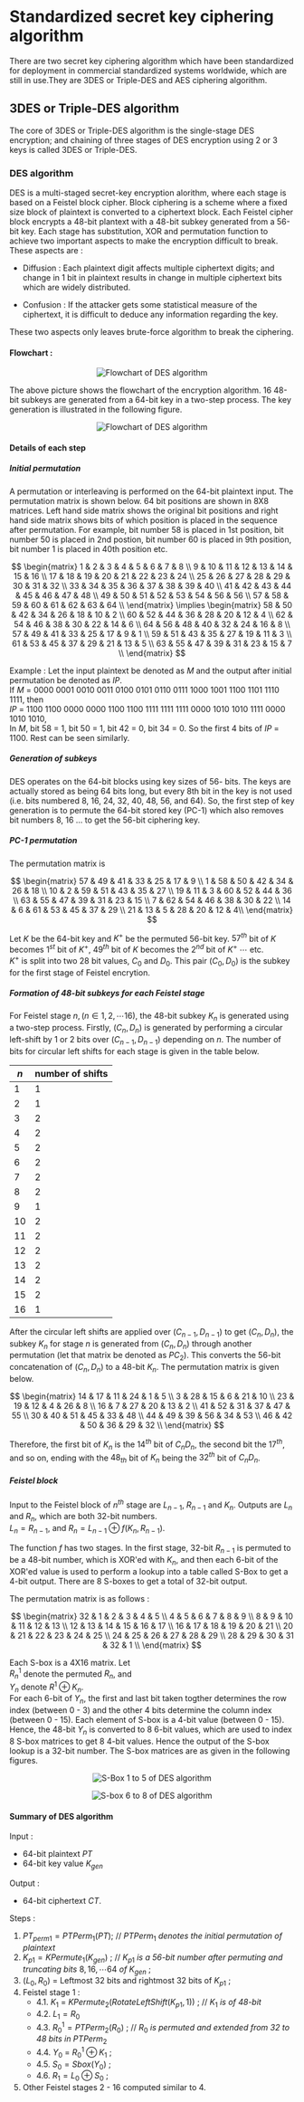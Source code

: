 # Standardized secret key ciphering algorithm

There are two secret key ciphering algorithm which have been standardized for
deployment in commercial standardized systems worldwide, which are still in use.They are 3DES or Triple-DES and AES ciphering algorithm.

## 3DES or Triple-DES algorithm

The core of 3DES or Triple-DES algorithm is the single-stage DES encryption; 
and chaining of three stages of DES encryption using 2 or 3 keys is called 3DES
or Triple-DES.   

### DES algorithm

DES is a multi-staged secret-key encryption alorithm, where each stage is 
based on a Feistel block cipher. Block ciphering is a scheme where a fixed size
block of plaintext is converted to a ciphertext block. Each Feistel cipher block
encrypts a 48-bit plantext with a 48-bit subkey generated from a 56-bit key.
Each stage has substitution, XOR and permutation function to achieve two 
important aspects to make the encryption difficult to break. These aspects are :
- Diffusion : Each plaintext digit affects multiple ciphertext digits; and 
change in 1 bit in plaintext results in change in multiple ciphertext bits which
are widely distributed.

- Confusion : If the attacker gets some statistical measure of the ciphertext,
it is difficult to deduce any information regarding the key.

These two aspects only leaves brute-force algorithm to break the ciphering. 

#### Flowchart :
<p align="center">
<img src=./DES-algorithm-flowchart.png
alt="Flowchart of DES algorithm">
</p>

The above picture shows the flowchart of the encryption algorithm. 16 48-bit subkeys are generated from a 64-bit key in a two-step process. The key generation is illustrated in the following figure.

<p align="center">
<img src=./des_key_gen.png
alt="Flowchart of DES algorithm">
</p>

#### Details of each step

##### Initial permutation
A permutation or interleaving is performed on the 64-bit plaintext input. The permutation matrix is shown below. 64 bit positions are shown in 8X8 matrices. Left hand side matrix shows the original bit positions and right hand side matrix shows bits of which position is placed in the sequence after permutation. For example, bit number 58 is placed in 1st position, bit number 50 is placed in 2nd postion, bit number 60 is placed in 9th position, bit number 1 is placed in 40th position etc.

$$
\begin{matrix}
1 & 2 & 3 & 4 & 5 & 6 & 7 & 8 \\
9 & 10 & 11 & 12 & 13 & 14 & 15 & 16 \\
17 & 18 & 19 & 20 & 21 & 22 & 23 & 24 \\
25 & 26 & 27 & 28 & 29 & 30 & 31 & 32 \\
33 & 34 & 35 & 36 & 37 & 38 & 39 & 40 \\
41 & 42 & 43 & 44 & 45 & 46 & 47 & 48 \\
49 & 50 & 51 & 52 & 53 & 54 & 56 & 56 \\
57 & 58 & 59 & 60 & 61 & 62 & 63 & 64 \\
\end{matrix} \implies
\begin{matrix}
58 & 50 & 42 & 34 & 26 & 18 & 10 & 2 \\
60 & 52 & 44 & 36 & 28 & 20 & 12 & 4 \\
62 & 54 & 46 & 38 & 30 & 22 & 14 & 6 \\
64 & 56 & 48 & 40 & 32 & 24 & 16 & 8 \\
57 & 49 & 41 & 33 & 25 & 17 & 9 & 1 \\
59 & 51 & 43 & 35 & 27 & 19 & 11 & 3 \\
61 & 53 & 45 & 37 & 29 & 21 & 13 & 5 \\
63 & 55 & 47 & 39 & 31 & 23 & 15 & 7 \\ 
\end{matrix}
$$

Example : Let the input plaintext be denoted as $M$ and the output after initial permutation be denoted as $IP$. <br />
If $M$ = 0000 0001 0010 0011 0100 0101 0110 0111 1000 1001 1100 1101 1110 1111, then <br />
$IP$ = 1100 1100 0000 0000 1100 1100 1111 1111 1111 0000 1010 1010 1111 0000 1010 1010, <br />
In $M$, bit 58 = 1, bit 50 = 1, bit 42 = 0, bit 34 = 0. So the first 4 bits of $IP$ = 1100. Rest can be seen similarly.

##### Generation of subkeys
DES operates on the 64-bit blocks using key sizes of 56- bits. The keys are actually
stored as being 64 bits long, but every 8th bit in the key is not used (i.e. bits numbered
8, 16, 24, 32, 40, 48, 56, and 64). So, the first step of key generation is to 
permute the 64-bit stored key (PC-1) which also removes bit numbers 8, 16 ... to get the 56-bit ciphering key.

##### PC-1 permutation
The permutation matrix is

$$
\begin{matrix}
57 & 49 & 41 & 33 & 25 & 17 & 9 \\
1 & 58 & 50 & 42 & 34 & 26 & 18 \\
10 & 2 & 59 & 51 & 43 & 35 & 27 \\
19 & 11 & 3 & 60 & 52 & 44 & 36 \\
63 & 55 & 47 & 39 & 31 & 23 & 15 \\
7 & 62 & 54 & 46 & 38 & 30 & 22 \\
14 & 6 & 61 & 53 & 45 & 37 & 29 \\
21 & 13 & 5 & 28 & 20 & 12 & 4\\
\end{matrix}
$$

Let $K$ be the 64-bit key and $K^+$ be the permuted 56-bit key.
$57^{th}$ bit of $K$ becomes $1^{st}$ bit of $K^+$, $49^{th}$ bit
of $K$ becomes the $2^{nd}$ bit of $K^+$ $\cdots$ etc. <br />
$K^+$ is split into two $28$ bit values, $C_0$ and $D_0$. This pair 
$(C_0, D_0)$ is the subkey for the first stage of Feistel encrytion.   

##### Formation of 48-bit subkeys for each Feistel stage
For Feistel stage $n, (n \in {1,2,\cdots 16})$, the 48-bit subkey $K_n$ is
generated using a two-step process. Firstly, $(C_n, D_n)$ is generated
by performing a circular left-shift by 1 or 2 bits over $(C_{n-1}, D_{n-1})$ 
depending on $n$. The number of bits for circular left shifts for each stage is
given in the table below.

| $n$ | number of shifts |
| --- | ---|
| $1$ | $1$ |
| $2$ | $1$ |
| $3$ | $2$ |
| $4$ | $2$ |
| $5$ | $2$ |
| $6$ | $2$ |
| $7$ | $2$ |
| $8$ | $2$ |
| $9$ | $1$ |
| $10$ | $2$ |
| $11$ | $2$ |
| $12$ | $2$ |
| $13$ | $2$ |
| $14$ | $2$ |
| $15$ | $2$ |
| $16$ | $1$ |

After the circular left shifts are applied over $(C_{n-1}, D_{n-1})$ to get $(C_n, D_n)$, the subkey $K_n$ for stage $n$ is generated from $(C_n, D_n)$ through another permutation (let that matrix be denoted as $PC_2$). This converts the 56-bit concatenation of $(C_n, D_n)$ to a 48-bit $K_n$. The permutation matrix is given below.

$$
\begin{matrix}
14 & 17 & 11 & 24 & 1 & 5 \\
3 & 28 & 15 & 6 & 21 & 10 \\
23 & 19 & 12 & 4 & 26 & 8 \\
16 & 7 & 27 & 20 & 13 & 2 \\
41 & 52 & 31 & 37 & 47 & 55 \\
30 & 40 & 51 & 45 & 33 & 48 \\
44 & 49 & 39 & 56 & 34 & 53 \\
46 & 42 & 50 & 36 & 29 & 32 \\
\end{matrix}
$$

Therefore, the first bit of $K_n$ is the $14^{th}$ bit of $C_nD_n$, the second bit the $17^{th}$, and so
on, ending with the $48_{th}$ bit of $K_n$ being the $32^{th}$ bit of $C_nD_n$.

##### Feistel block

Input to the Feistel block of $n^{th}$ stage are $L_{n-1}$, $R_{n-1}$ and $K_n$.  Outputs are $L_n$ and $R_n$, which are both 32-bit numbers.  
$L_n = R_{n-1}$, and $R_n = L_{n-1} \oplus f(K_{n}, R_{n-1})$.

The function $f$ has two stages. In the first stage, 32-bit $R_{n-1}$ is permuted to be a 48-bit number, which is XOR'ed with $K_n$, and then each 6-bit of the XOR'ed value is used to perform a lookup into a table called S-Box to get a 4-bit output. There are 8 S-boxes to get a total of 32-bit output.

The permutation matrix is as follows :<br />

$$
\begin{matrix}
32 & 1 & 2 & 3 & 4 & 5 \\
4 & 5 & 6 & 7 & 8 & 9 \\
8 & 9 & 10 & 11 & 12 & 13 \\
12 & 13 & 14 & 15 & 16 & 17 \\
16 & 17 & 18 & 19 & 20 & 21 \\
20 & 21 & 22 & 23 & 24 & 25 \\
24 & 25 & 26 & 27 & 28 & 29 \\
28 & 29 & 30 & 31 & 32 & 1 \\
\end{matrix}
$$

Each S-box is a 4X16 matrix. Let <br />
$R^1_n$ denote the permuted $R_n$, and <br />
$Y_n$ denote $R^1 \oplus K_n$. <br /> 
For each 6-bit of $Y_n$, the first and last bit taken togther determines the row index (between 0 - 3) and the other 4 bits determine the column index (between 0 - 15). Each element of S-box is a 4-bit value (between 0 - 15). Hence, the 48-bit $Y_n$ is converted to 8 6-bit values, which are used to index 8 S-box matrices to get 8 4-bit values. Hence the output of the S-box lookup is a 32-bit number. The S-box matrices are as given in the following figures.

<p align="center">
<img src=./sbox_1_5.png
alt="S-Box 1 to 5 of DES algorithm">
</p>

<p align="center">
<img src=./sbox_6_8.png
alt="S-box 6 to 8 of DES algorithm">
</p>

#### Summary of DES algorithm

Input : <br /> 
- 64-bit plaintext $PT$
- 64-bit key value $K_{gen}$

Output : <br />
- 64-bit ciphertext $CT$.

Steps :
1. $PT_{perm1} = PTPerm_1(PT)$; // $PTPerm_1$ *denotes the  initial permutation of plaintext*
2. $K_{p1}= KPermute_1(K_{gen})$ ; // $K_{p1}$ *is a 56-bit number after permuting and truncating bits* $8,16,\cdots 64$ *of* $K_{gen}$ ;
3. $(L_0,R_0)$ = Leftmost 32 bits and rightmost 32 bits of $K_{p1}$ ;
4. Feistel stage 1 :
   - 4.1. $K_1$ = $KPermute_2(RotateLeftShift(K_{p1},1))$ ; // $K_1$ *is of 48-bit*
   - 4.2. $L_1 = R_0$
   - 4.3. $R^1_0 = PTPerm_2(R_0)$ ; // $R_0$ *is permuted and extended from 32 to 48 bits in* $PTPerm_2$
   - 4.4. $Y_0$ = $R^1_0 \oplus K_1$ ;
   - 4.5. $S_0 = Sbox(Y_0)$ ;
   - 4.6. $R_1 = L_0 \oplus S_0$ ;
5. Other Feistel stages 2 - 16 computed similar to 4.


